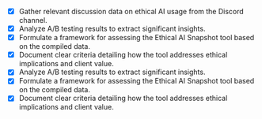 - [x] Gather relevant discussion data on ethical AI usage from the Discord channel.
- [x] Analyze A/B testing results to extract significant insights.
- [x] Formulate a framework for assessing the Ethical AI Snapshot tool based on the compiled data.
- [x] Document clear criteria detailing how the tool addresses ethical implications and client value.
- [x] Analyze A/B testing results to extract significant insights.
- [x] Formulate a framework for assessing the Ethical AI Snapshot tool based on the compiled data.
- [x] Document clear criteria detailing how the tool addresses ethical implications and client value.
